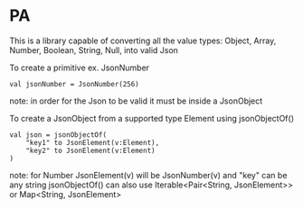 # PA
This is a library capable of converting all the value types: Object, Array,
    Number, Boolean, String, Null, into valid Json

To create a primitive ex. JsonNumber 

    val jsonNumber = JsonNumber(256)
note: in order for the Json to be valid it must be inside a JsonObject

To create a JsonObject from a supported type Element using jsonObjectOf()

    val json = jsonObjectOf(
        "key1" to JsonElement(v:Element),
        "key2" to JsonElement(v:Element)
    )

note: for Number JsonElement(v) will be JsonNumber(v) and "key" can be any string
jsonObjectOf() can also use Iterable<Pair<String, JsonElement>> or Map<String, JsonElement> 


